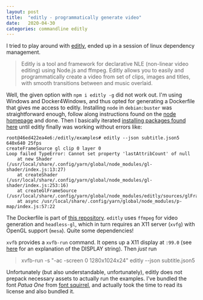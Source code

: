 ```yaml
---
layout: post
title:  "editly - programmatically generate video"
date:   2020-04-30
categories: commandline editly
---
```


I tried to play around with [editly](https://github.com/mifi/editly), ended up in a session of linux dependency management.

> Editly is a tool and framework for declarative NLE (non-linear video editing) using Node.js and ffmpeg. Editly allows you to easily and programmatically create a video from set of clips, images and titles, with smooth transitions between and music overlaid.

Well, the given option with `npm i editly -g` did not work out. I'm using Windows and Docker4Windows, and thus opted for generating a Dockerfile that gives me access to editly.
Installing `node` in `debian:buster` was straightforward enough, follow along instructions found on the [node homepage](https://nodejs.org/en/download/package-manager/#debian-and-ubuntu-based-linux-distributions-enterprise-linux-fedora-and-snap-packages) and done.
Then I basically iterated [installing packages found here](https://github.com/stackgl/headless-gl#system-dependencies) until editly finally was working without errors like:

    root@46ed422ea4e6:/editly/examples# editly --json subtitle.json5 
    640x640 25fps
    createFrameSource gl clip 0 layer 0
    Loop failed TypeError: Cannot set property 'lastAttribCount' of null
        at new Shader (/usr/local/share/.config/yarn/global/node_modules/gl-shader/index.js:13:27)
        at createShader (/usr/local/share/.config/yarn/global/node_modules/gl-shader/index.js:253:16)
        at createGlFrameSource (/usr/local/share/.config/yarn/global/node_modules/editly/sources/glFrameSource.js:26:18)
        at async /usr/local/share/.config/yarn/global/node_modules/p-map/index.js:57:22

The Dockerfile is part of [this repository](https://github.com/Stefan-Hanke/playing-with-editly). `editly` uses `ffmpeg` for video generation and `headless-gl`, which in turn requires an X11 server (`xvfg`) with OpenGL support (`mesa`). Quite some dependencies!

`xvfb` provides a `xvfb-run` command. It opens up a X11 display at `:99.0` (see [here](https://gerardnico.com/ssh/x11/display) for an explanation of the DISPLAY string). Then *just* run

> xvfb-run -s "-ac -screen 0 1280x1024x24" editly --json subtitle.json5

Unfortunately (but also understandable, unfortunately), editly does not prepack necessary assets to actually run the examples. I've bundled the font *Patua One* from [font squirrel](https://www.fontsquirrel.com/license/patua-one), and actually took the time to read its license and also bundled it.